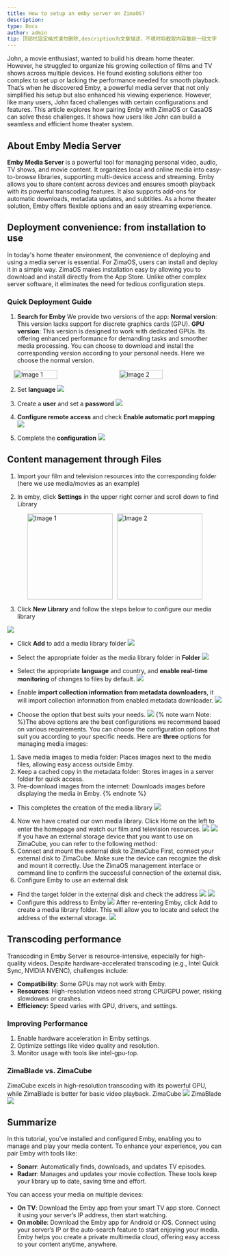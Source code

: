 ```yaml
---
title: How to setup an emby server on ZimaOS?
description: 
type: Docs
author: admin
tip: 顶部栏固定格式请勿删除,description为文章描述，不填时将截取内容最前一段文字
---
```

John, a movie enthusiast, wanted to build his dream home theater. However, he struggled to organize his growing collection of films and TV shows across multiple devices.
 He found existing solutions either too complex to set up or lacking the performance needed for smooth playback. That’s when he discovered Emby, a powerful media server that not only simplified his setup but also enhanced his viewing experience. 
However, like many users, John faced challenges with certain configurations and features. This article explores how pairing Emby with ZimaOS or CasaOS can solve these challenges. It shows how users like John can build a seamless and efficient home theater system.

## About Emby Media Server
**Emby Media Server** is a powerful tool for managing personal video, audio, TV shows, and movie content. It organizes local and online media into easy-to-browse libraries, supporting multi-device access and streaming.
Emby allows you to share content across devices and ensures smooth playback with its powerful transcoding features. It also supports add-ons for automatic downloads, metadata updates, and subtitles.
As a home theater solution, Emby offers flexible options and an easy streaming experience.

## Deployment convenience: from installation to use
In today's home theater environment, the convenience of deploying and using a media server is essential. For ZimaOS, users can install and deploy it in a simple way. ZimaOS makes installation easy by allowing you to download and install directly from the App Store. Unlike other complex server software, it eliminates the need for tedious configuration steps.
### Quick Deployment Guide
1. **Search for Emby**
We provide two versions of the app:
**Normal version**: This version lacks support for discrete graphics cards (GPU).
**GPU version**: This version is designed to work with dedicated GPUs. Its offering enhanced performance for demanding tasks and smoother media processing.
You can choose to download and install the corresponding version according to your personal needs. Here we choose the normal version.

<div style="display: flex; justify-content: center; align-items: center; gap: 20px;">
  <img src="https://manage.icewhale.io/api/static/docs/1733898121660_copyImage.png" alt="Image 1" style="width: 45%; height: auto;">
  <img src="https://manage.icewhale.io/api/static/docs/1733898136560_image.png" alt="Image 2" style="width: 45%; height: auto;">
</div>

2. Set **language**
![](https://manage.icewhale.io/api/static/docs/1733898456976_image.png)

3. Create a **user** and set a **password**
![](https://manage.icewhale.io/api/static/docs/1733898467306_image.png)

4. **Configure remote access** and check **Enable automatic port mapping**
![](https://manage.icewhale.io/api/static/docs/1733898487602_image.png)

5. Complete the **configuration**
![](https://manage.icewhale.io/api/static/docs/1733898734330_image.png)

## Content management through Files
1. Import your film and television resources into the corresponding folder (here we use media/movies as an example)

2. In emby, click **Settings** in the upper right corner and scroll down to find Library

<div style="display: flex; justify-content: center; align-items: center; gap: 10px;">
  <img src="https://manage.icewhale.io/api/static/docs/1733898803658_image.png" alt="Image 1" style="width: 200px; height: 200px; object-fit: cover;">
  <img src="https://manage.icewhale.io/api/static/docs/1733898814780_image.png" alt="Image 2" style="width: 200px; height: 200px; object-fit: cover;">
</div> 

3. Click **New Library** and follow the steps below to configure our media library

![](https://manage.icewhale.io/api/static/docs/1733898861871_image.png)

- Click **Add** to add a media library folder
![](https://manage.icewhale.io/api/static/docs/1733898935344_image.png)

- Select the appropriate folder as the media library folder in **Folder**
![](https://manage.icewhale.io/api/static/docs/1733898989858_image.png)

- Select the appropriate **language** and country, and **enable real-time monitoring** of changes to files by default.
![](https://manage.icewhale.io/api/static/docs/1733899008619_image.png)

- Enable **import collection information from metadata downloaders**, it will import collection information from enabled metadata downloader.
![](https://manage.icewhale.io/api/static/docs/1733899046613_image.png)


- Choose the option that best suits your needs.
  ![](https://manage.icewhale.io/api/static/docs/1733900275276_image.png)
{% note warn Note: %}The above options are the best configurations we recommend based on various requirements. You can choose the configuration options that suit you according to your specific needs.
Here are **three** options for managing media images:
1. Save media images to media folder: Places images next to the media files, allowing easy access outside Emby.
2. Keep a cached copy in the metadata folder: Stores images in a server folder for quick access.
3. Pre-download images from the internet: Downloads images before displaying the media in Emby.
{% endnote %}

- This completes the creation of the media library
  ![](https://manage.icewhale.io/api/static/docs/1733900340972_image.png)
4.  Now we have created our own media library. Click Home on the left to enter the homepage and watch our film and television resources.
  ![](https://manage.icewhale.io/api/static/docs/1733900362242_image.png)
  ![](https://manage.icewhale.io/api/static/docs/1733900376347_image.png)
If you have an external storage device that you want to use on ZimaCube, you can refer to the following method:
1. Connect and mount the external disk to ZimaCube
First, connect your external disk to ZimaCube. Make sure the device can recognize the disk and mount it correctly. Use the ZimaOS management interface or command line to confirm the successful connection of the external disk.
2. Configure Emby to use an external disk
- Find the target folder in the external disk and check the address
  ![](https://manage.icewhale.io/api/static/docs/1733900396116_image.png)
  ![](https://manage.icewhale.io/api/static/docs/1733900403879_image.png)
- Configure this address to Emby
  ![](https://manage.icewhale.io/api/static/docs/1733900415693_image.png)
After re-entering Emby, click Add to create a media library folder. This will allow you to locate and select the address of the external storage.
![](https://manage.icewhale.io/api/static/docs/1733900433853_image.png)

## Transcoding performance
Transcoding in Emby Server is resource-intensive, especially for high-quality videos. Despite hardware-accelerated transcoding (e.g., Intel Quick Sync, NVIDIA NVENC), challenges include:
- **Compatibility**: Some GPUs may not work with Emby.
- **Resources**: High-resolution videos need strong CPU/GPU power, risking slowdowns or crashes.
- **Efficiency**: Speed varies with GPU, drivers, and settings.
### Improving Performance
1. Enable hardware acceleration in Emby settings.
2. Optimize settings like video quality and resolution.
3. Monitor usage with tools like intel-gpu-top.
### ZimaBlade vs. ZimaCube
ZimaCube excels in high-resolution transcoding with its powerful GPU, while ZimaBlade is better for basic video playback.
ZimaCube
![](https://manage.icewhale.io/api/static/docs/1733900490633_image.png)
ZimaBlade
![](https://manage.icewhale.io/api/static/docs/1733900499324_image.png)

## Summarize
In this tutorial, you’ve installed and configured Emby, enabling you to manage and play your media content. To enhance your experience, you can pair Emby with tools like:
- **Sonarr**: Automatically finds, downloads, and updates TV episodes.
- **Radarr**: Manages and updates your movie collection.
These tools keep your library up to date, saving time and effort.

You can access your media on multiple devices:
- **On TV**: Download the Emby app from your smart TV app store. Connect it using your server’s IP address, then start watching.
- **On mobile**: Download the Emby app for Android or iOS. Connect using your server’s IP or the auto-search feature to start enjoying your media.
Emby helps you create a private multimedia cloud, offering easy access to your content anytime, anywhere.